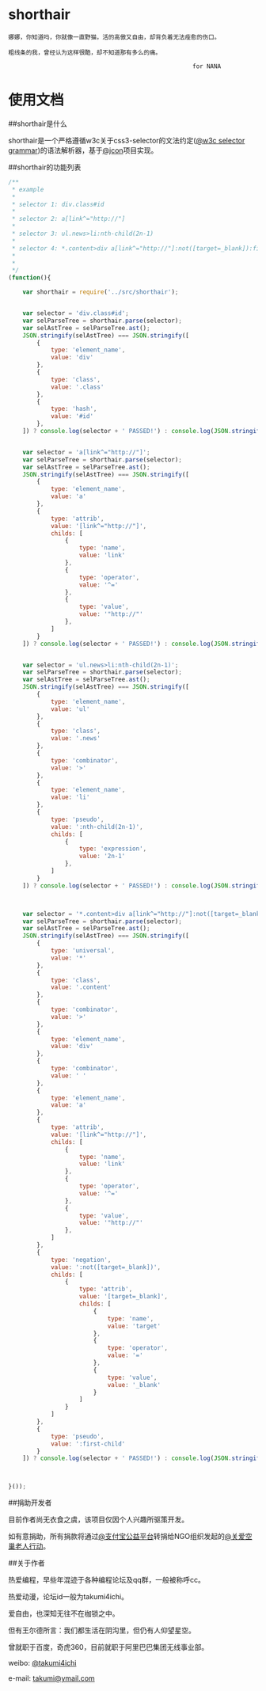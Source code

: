 shorthair
=========


    娜娜，你知道吗，你就像一直野猫，活的高傲又自由，却背负着无法痊愈的伤口。

    粗线条的我，曾经认为这样很酷，却不知道那有多么的痛。

                                                        for NANA


使用文档
========


##shorthair是什么

shorthair是一个严格遵循w3c关于css3-selector的文法约定([@w3c selector grammar](http://www.w3.org/TR/css3-selectors/#w3cselgrammar))的语法解析器，基于[@jcon](https://github.com/takumi4ichi/jcon)项目实现。


##shorthair的功能列表

```javascript
/**
 * example
 *
 * selector 1: div.class#id
 *
 * selector 2: a[link^="http://"]
 *
 * selector 3: ul.news>li:nth-child(2n-1)
 *
 * selector 4: *.content>div a[link^="http://"]:not([target=_blank]):first-child
 *
 *
 */
(function(){

    var shorthair = require('../src/shorthair');


    var selector = 'div.class#id';
    var selParseTree = shorthair.parse(selector);
    var selAstTree = selParseTree.ast();
    JSON.stringify(selAstTree) === JSON.stringify([
        {
            type: 'element_name',
            value: 'div'
        },
        {
            type: 'class',
            value: '.class'
        },
        {
            type: 'hash',
            value: '#id'
        },
    ]) ? console.log(selector + ' PASSED!') : console.log(JSON.stringify(selAstTree, null, '  '));


    var selector = 'a[link^="http://"]';
    var selParseTree = shorthair.parse(selector);
    var selAstTree = selParseTree.ast();
    JSON.stringify(selAstTree) === JSON.stringify([
        {
            type: 'element_name',
            value: 'a'
        },
        {
            type: 'attrib',
            value: '[link^="http://"]',
            childs: [
                {
                    type: 'name',
                    value: 'link'
                },
                {
                    type: 'operator',
                    value: '^='
                },
                {
                    type: 'value',
                    value: '"http://"'
                },
            ]
        }
    ]) ? console.log(selector + ' PASSED!') : console.log(JSON.stringify(selAstTree, null, '  '));


    var selector = 'ul.news>li:nth-child(2n-1)';
    var selParseTree = shorthair.parse(selector);
    var selAstTree = selParseTree.ast();
    JSON.stringify(selAstTree) === JSON.stringify([
        {
            type: 'element_name',
            value: 'ul'
        },
        {
            type: 'class',
            value: '.news'
        },
        {
            type: 'combinator',
            value: '>'
        },
        {
            type: 'element_name',
            value: 'li'
        },
        {
            type: 'pseudo',
            value: ':nth-child(2n-1)',
            childs: [
                {
                    type: 'expression',
                    value: '2n-1'
                },
            ]
        }
    ]) ? console.log(selector + ' PASSED!') : console.log(JSON.stringify(selAstTree, null, '  '));



    var selector = '*.content>div a[link^="http://"]:not([target=_blank]):first-child';
    var selParseTree = shorthair.parse(selector);
    var selAstTree = selParseTree.ast();
    JSON.stringify(selAstTree) === JSON.stringify([
        {
            type: 'universal',
            value: '*'
        },
        {
            type: 'class',
            value: '.content'
        },
        {
            type: 'combinator',
            value: '>'
        },
        {
            type: 'element_name',
            value: 'div'
        },
        {
            type: 'combinator',
            value: ' '
        },
        {
            type: 'element_name',
            value: 'a'
        },
        {
            type: 'attrib',
            value: '[link^="http://"]',
            childs: [
                {
                    type: 'name',
                    value: 'link'
                },
                {
                    type: 'operator',
                    value: '^='
                },
                {
                    type: 'value',
                    value: '"http://"'
                },
            ]
        },
        {
            type: 'negation',
            value: ':not([target=_blank])',
            childs: [
                {
                    type: 'attrib',
                    value: '[target=_blank]',
                    childs: [
                        {
                            type: 'name',
                            value: 'target'
                        },
                        {
                            type: 'operator',
                            value: '='
                        },
                        {
                            type: 'value',
                            value: '_blank'
                        }
                    ]
                }
            ]
        },
        {
            type: 'pseudo',
            value: ':first-child'
        }
    ]) ? console.log(selector + ' PASSED!') : console.log(JSON.stringify(selAstTree, null, '  '));



}());

```


##捐助开发者

目前作者尚无衣食之虞，该项目仅因个人兴趣所驱策开发。

如有意捐助，所有捐款将通过[@支付宝公益平台](https://love.alipay.com)转捐给NGO组织发起的[@关爱空巢老人行动](https://love.alipay.com/donate/itemDetail.htm?name=2012041015441866702)。



##关于作者

热爱编程，早些年混迹于各种编程论坛及qq群，一般被称呼cc。

热爱动漫，论坛id一般为takumi4ichi。

爱自由，也深知无往不在枷锁之中。

但有王尔德所言：我们都生活在阴沟里，但仍有人仰望星空。


曾就职于百度，奇虎360，目前就职于阿里巴巴集团无线事业部。

weibo: [@takumi4ichi](http://weibo.com/takumi4ichi)

e-mail: <takumi@ymail.com>
